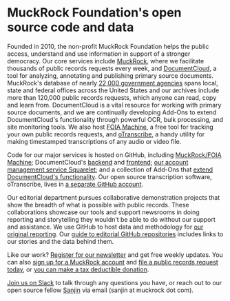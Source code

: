 # MuckRock Foundation's open source code and data

Founded in 2010, the non-profit MuckRock Foundation helps the public access, understand and use information in support of a stronger democracy. Our core services include [MuckRock](https://www.muckrock.com), where we facilitate thousands of public records requests every week, and [DocumentCloud](https://www.documentcloud.org/), a tool for analyzing, annotating and publishing primary source documents. MuckRock's database of nearly [22,000 government agencies](https://www.muckrock.com/agency/) spans local, state and federal offices across the United States and our archives include more than 120,000 public records requests, which anyone can read, copy and learn from. DocumentCloud is a vital resource for working with primary source documents, and we are continually developing Add-Ons to extend DocumentCloud's functionality through powerful OCR, bulk processing, and site monitoring tools. 
We also host [FOIA Machine](https://www.foiamachine.org/), a free tool for tracking your own public records requests, and [oTranscribe](https://otranscribe.com/), a handy utility for making timestamped transcriptions of any audio or video file. 

Code for our major services is hosted on GitHub, including [MuckRock/FOIA Machine](https://github.com/MuckRock/muckrock); DocumentCloud's [backend](https://github.com/MuckRock/documentcloud) and [frontend](https://github.com/MuckRock/documentcloud-frontend); [our account management service Squarelet](https://github.com/MuckRock/squarelet); and a collection of Add-Ons that [extend DocumentCloud's functionality](https://www.documentcloud.org/help/add-ons/). Our open source transcription software, oTranscribe, lives in [a separate GitHub account](https://github.com/otranscribe).

Our editorial department pursues collaborative demonstration projects that show the breadth of what is possible with public records. These collaborations showcase our tools and support newsrooms in doing reporting and storytelling they wouldn’t be able to do without our support and assistance. We use GitHub to host data and methodology for [our original reporting](http://muckrock.com/news/). Our [guide to editorial GitHub repositories](https://github.com/MuckRock/news-team) includes links to our stories and the data behind them.

Like our work? [Register for our newsletter](https://muckrock.com/newsletters/) and get free weekly updates. You can also [sign up for a MuckRock account](https://accounts.muckrock.com/selectplan/) and [file a public records request today](https://www.muckrock.com/foi/create/), or [you can make a tax deductible donation](https://www.muckrock.com/donate/).

[Join us on Slack](https://www.muckrock.com/slack/) to talk through any questions you have, or reach out to our open source fellow [Sanjin](https://github.com/duckduckgrayduck) via email (sanjin at muckrock dot com).
